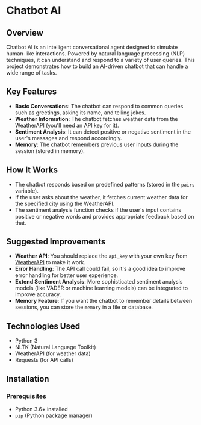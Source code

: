 # Chatbot AI

## Overview
Chatbot AI is an intelligent conversational agent designed to simulate human-like interactions. Powered by natural language processing (NLP) techniques, it can understand and respond to a variety of user queries. This project demonstrates how to build an AI-driven chatbot that can handle a wide range of tasks.

## Key Features
- **Basic Conversations**: The chatbot can respond to common queries such as greetings, asking its name, and telling jokes.
- **Weather Information**: The chatbot fetches weather data from the WeatherAPI (you'll need an API key for it).
- **Sentiment Analysis**: It can detect positive or negative sentiment in the user's messages and respond accordingly.
- **Memory**: The chatbot remembers previous user inputs during the session (stored in memory).

## How It Works
- The chatbot responds based on predefined patterns (stored in the `pairs` variable).
- If the user asks about the weather, it fetches current weather data for the specified city using the WeatherAPI.
- The sentiment analysis function checks if the user's input contains positive or negative words and provides appropriate feedback based on that.

## Suggested Improvements
- **Weather API**: You should replace the `api_key` with your own key from [WeatherAPI](https://www.weatherapi.com/) to make it work.
- **Error Handling**: The API call could fail, so it's a good idea to improve error handling for better user experience.
- **Extend Sentiment Analysis**: More sophisticated sentiment analysis models (like VADER or machine learning models) can be integrated to improve accuracy.
- **Memory Feature**: If you want the chatbot to remember details between sessions, you can store the `memory` in a file or database.

## Technologies Used
- Python 3
- NLTK (Natural Language Toolkit)
- WeatherAPI (for weather data)
- Requests (for API calls)

## Installation

### Prerequisites
- Python 3.6+ installed
- `pip` (Python package manager)

